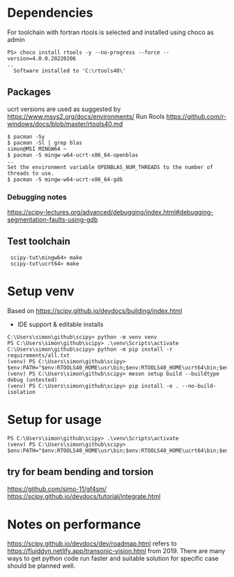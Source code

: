 # Dependencies
For toolchain with fortran rtools is selected and installed using choco as admin
```
PS> choco install rtools -y --no-progress --force --version=4.0.0.20220206
..
  Software installed to 'C:\rtools40\'
```


## Packages
ucrt versions are used as suggested by https://www.msys2.org/docs/environments/
Run Rools https://github.com/r-windows/docs/blob/master/rtools40.md
```
$ pacman -Sy
$ pacman -Sl | grep blas
simon@MSI MINGW64 ~
$ pacman -S mingw-w64-ucrt-x86_64-openblas
..
Set the environment variable OPENBLAS_NUM_THREADS to the number of threads to use.
$ pacman -S mingw-w64-ucrt-x86_64-gdb
```

### Debugging notes
https://scipy-lectures.org/advanced/debugging/index.html#debugging-segmentation-faults-using-gdb

## Test toolchain
```
 scipy-tut\mingw64> make
 scipy-tut\ucrt64> make
```

# Setup venv
Based on https://scipy.github.io/devdocs/building/index.html
 * IDE support & editable installs
```
C:\Users\simon\github\scipy> python -m venv venv
PS C:\Users\simon\github\scipy> .\venv\Scripts\activate
C:\Users\simon\github\scipy> python -m pip install -r requirements/all.txt
(venv) PS C:\Users\simon\github\scipy> $env:PATH="$env:RTOOLS40_HOME\usr\bin;$env:RTOOLS40_HOME\ucrt64\bin;$env:PATH"
(venv) PS C:\Users\simon\github\scipy> meson setup build --buildtype debug (untested)
(venv) PS C:\Users\simon\github\scipy> pip install -e . --no-build-isolation
```

# Setup for usage
```
PS C:\Users\simon\github\scipy> .\venv\Scripts\activate
(venv) PS C:\Users\simon\github\scipy> $env:PATH="$env:RTOOLS40_HOME\usr\bin;$env:RTOOLS40_HOME\ucrt64\bin;$env:PATH"
```

## try for beam bending and torsion
https://github.com/simo-11/gf4sm/
https://scipy.github.io/devdocs/tutorial/integrate.html

# Notes on performance
https://scipy.github.io/devdocs/dev/roadmap.html refers to https://fluiddyn.netlify.app/transonic-vision.html from 2019.
There are many ways to get python code run faster and suitable solution for specific case should be planned well.

